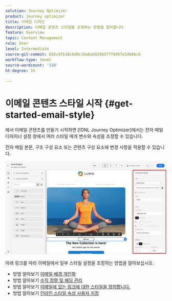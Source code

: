 ```yaml
---
solution: Journey Optimizer
product: journey optimizer
title: 이메일 디자인
description: 이메일 콘텐츠 스타일을 조정하는 방법을 알아봅니다
feature: Overview
topic: Content Management
role: User
level: Intermediate
source-git-commit: 020c4fb18cbd0c10a6eb92865f7f0457e5db8bc0
workflow-type: tm+mt
source-wordcount: '110'
ht-degree: 1%

---
```


# 이메일 콘텐츠 스타일 시작 {#get-started-email-style}

에서 이메일 콘텐츠를 만들기 시작하면 [!DNL Journey Optimizer]에서는 전자 메일 디자이너 설정 창에서 여러 스타일 매개 변수와 속성을 조정할 수 있습니다.

전자 메일 본문, 구조 구성 요소 또는 콘텐츠 구성 요소에 변경 사항을 적용할 수 있습니다.

![](assets/email_designer_content_components_settings.png)

아래 링크를 따라 이메일에서 일부 스타일 설정을 조정하는 방법을 알아보십시오.

* 방법 알아보기 [이메일 배경 개인화](backgrounds.md)
* 방법 알아보기 [수직 정렬 및 패딩 관리](alignment-and-padding.md)
* 방법 알아보기 [이메일에 있는 링크에 대한 스타일을 정의합니다.](styling-links.md)
* 방법 알아보기 [인라인 스타일 속성 사용자 지정](inline-styling.md)